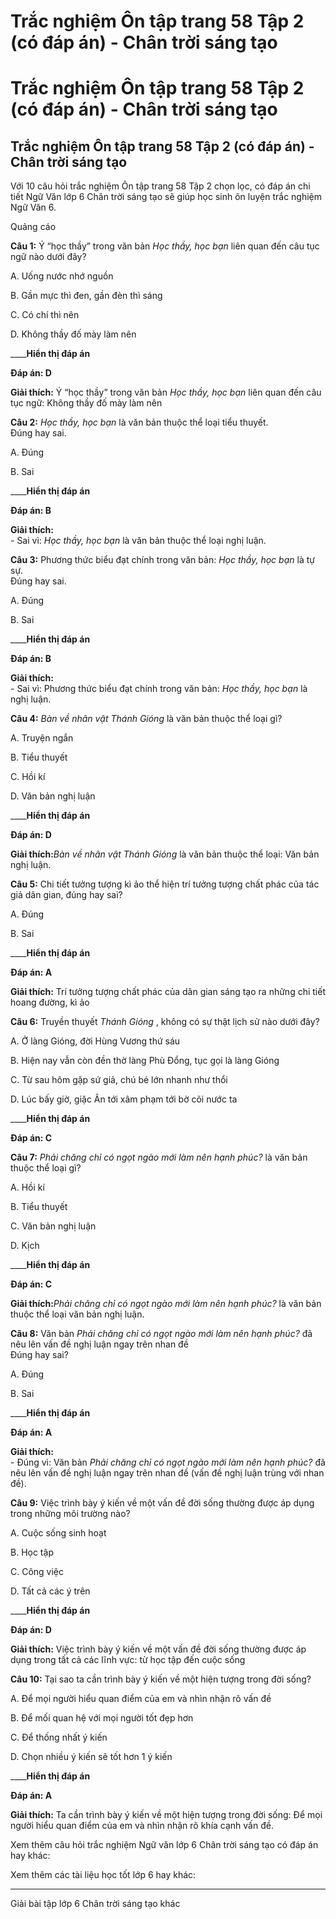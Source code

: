 # Trắc nghiệm Ôn tập trang 58 Tập 2 (có đáp án) - Chân trời sáng tạo

# Trắc nghiệm Ôn tập trang 58 Tập 2 (có đáp án) - Chân trời sáng tạo

## Trắc nghiệm Ôn tập trang 58 Tập 2 (có đáp án) - Chân trời sáng tạo

Với 10 câu hỏi trắc nghiệm Ôn tập trang 58 Tập 2 chọn lọc, có đáp án chi tiết Ngữ Văn lớp 6 Chân trời sáng tạo sẽ giúp học sinh ôn luyện trắc nghiệm Ngữ Văn 6.

Quảng cáo

**Câu 1:** Ý “học thầy” trong văn bản _Học thầy, học bạn_ liên quan đến câu tục ngữ nào dưới đây?

A. Uống nước nhớ nguồn

B. Gần mực thì đen, gần đèn thì sáng

C. Có chí thì nên

D. Không thầy đố mày làm nên 

____**Hiển thị đáp án**

**Đáp án: D**

**Giải thích:** Ý “học thầy” trong văn bản _Học thầy, học bạn_ liên quan đến câu tục ngữ: Không thầy đố mày làm nên 

**Câu 2:** _Học thầy, học bạn_ là văn bản thuộc thể loại tiểu thuyết.  
Đúng hay sai.

A. Đúng

B. Sai 

____**Hiển thị đáp án**

**Đáp án: B**

**Giải thích:**  
\- Sai vì: _Học thầy, học bạn_ là văn bản thuộc thể loại nghị luận. 

**Câu 3:** Phương thức biểu đạt chính trong văn bản: _Học thầy, học bạn_ là tự sự.  
Đúng hay sai.

A. Đúng

B. Sai 

____**Hiển thị đáp án**

**Đáp án: B**

**Giải thích:**  
\- Sai vì: Phương thức biểu đạt chính trong văn bản: _Học thầy, học bạn_ là nghị luận. 

**Câu 4:** _Bàn về nhân vật Thánh Gióng_ là văn bản thuộc thể loại gì?

A. Truyện ngắn

B. Tiểu thuyết

C. Hồi kí

D. Văn bản nghị luận 

____**Hiển thị đáp án**

**Đáp án: D**

**Giải thích:**_Bàn về nhân vật Thánh Gióng_ là văn bản thuộc thể loại: Văn bản nghị luận. 

**Câu 5:** Chi tiết tưởng tượng kì ảo thể hiện trí tưởng tượng chất phác của tác giả dân gian, đúng hay sai?

A. Đúng

B. Sai 

____**Hiển thị đáp án**

**Đáp án: A**

**Giải thích:** Trí tưởng tượng chất phác của dân gian sáng tạo ra những chi tiết hoang đường, kì ảo 

**Câu 6:** Truyền thuyết _Thánh Gióng_ , không có sự thật lịch sử nào dưới đây?

A. Ở làng Gióng, đời Hùng Vương thứ sáu

B. Hiện nay vẫn còn đền thờ làng Phù Đổng, tục gọi là làng Gióng

C. Từ sau hôm gặp sứ giả, chú bé lớn nhanh như thổi

D. Lúc bấy giờ, giặc Ân tới xâm phạm tới bờ cõi nước ta 

____**Hiển thị đáp án**

**Đáp án: C**

**Câu 7:** _Phải chăng chỉ có ngọt ngào mới làm nên hạnh phúc?_ là văn bản thuộc thể loại gì?

A. Hồi kí

B. Tiểu thuyết

C. Văn bản nghị luận

D. Kịch 

____**Hiển thị đáp án**

**Đáp án: C**

**Giải thích:**_Phải chăng chỉ có ngọt ngào mới làm nên hạnh phúc?_ là văn bản thuộc thể loại văn bản nghị luận. 

**Câu 8:** Văn bản _Phải chăng chỉ có ngọt ngào mới làm nên hạnh phúc?_ đã nêu lên vấn đề nghị luận ngay trên nhan đề  
Đúng hay sai?

A. Đúng

B. Sai 

____**Hiển thị đáp án**

**Đáp án: A**

**Giải thích:**  
\- Đúng vì: Văn bản _Phải chăng chỉ có ngọt ngào mới làm nên hạnh phúc?_ đã nêu lên vấn đề nghị luận ngay trên nhan đề (vấn đề nghị luận trùng với nhan đề). 

**Câu 9:** Việc trình bày ý kiến về một vấn đề đời sống thường được áp dụng trong những môi trường nào?

A. Cuộc sống sinh hoạt

B. Học tập

C. Công việc

D. Tất cả các ý trên 

____**Hiển thị đáp án**

**Đáp án: D**

**Giải thích:** Việc trình bày ý kiến về một vấn đề đời sống thường được áp dụng trong tất cả các lĩnh vực: từ học tập đến cuộc sống 

**Câu 10:** Tại sao ta cần trình bày ý kiến về một hiện tượng trong đời sống?

A. Để mọi người hiểu quan điểm của em và nhìn nhận rõ vấn đề

B. Để mối quan hệ với mọi người tốt đẹp hơn

C. Để thống nhất ý kiến

D. Chọn nhiều ý kiến sẽ tốt hơn 1 ý kiến 

____**Hiển thị đáp án**

**Đáp án: A**

**Giải thích:** Ta cần trình bày ý kiến về một hiện tượng trong đời sống: Để mọi người hiểu quan điểm của em và nhìn nhận rõ khía cạnh vấn đề. 

Xem thêm câu hỏi trắc nghiệm Ngữ văn lớp 6 Chân trời sáng tạo có đáp án hay khác:

Xem thêm các tài liệu học tốt lớp 6 hay khác:

* * *

Giải bài tập lớp 6 Chân trời sáng tạo khác
